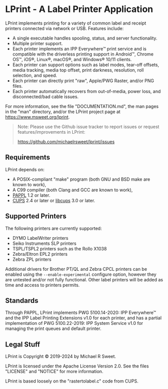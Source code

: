 LPrint - A Label Printer Application
====================================

LPrint implements printing for a variety of common label and receipt printers
connected via network or USB.  Features include:

- A single executable handles spooling, status, and server functionality.
- Multiple printer support.
- Each printer implements an IPP Everywhere™ print service and is compatible
  with the driverless printing support in Android™, Chrome OS™, iOS®, Linux®,
  macOS®, and Windows® 10/11 clients.
- Each printer can support options such as label modes, tear-off offsets,
  media tracking, media top offset, print darkness, resolution, roll selection,
  and speed.
- Each printer can directly print "raw", Apple/PWG Raster, and/or PNG files.
- Each printer automatically recovers from out-of-media, power loss, and
  disconnected/bad cable issues.

For more information, see the file "DOCUMENTATION.md", the man pages in the
"man" directory, and/or the LPrint project page at
<https://www.msweet.org/lprint>.

> Note: Please use the Github issue tracker to report issues or request
> features/improvements in LPrint:
>
> <https://github.com/michaelrsweet/lprint/issues>


Requirements
------------

LPrint depends on:

- A POSIX-compliant "make" program (both GNU and BSD make are known to work),
- A C99 compiler (both Clang and GCC are known to work),
- [PAPPL](https://www.msweet.org/pappl) 1.2 or later.
- [CUPS](https://openprinting.github.io/cups) 2.4 or later or
  [libcups](https://github.com/OpenPrinting/libcups) 3.0 or later.


Supported Printers
------------------

The following printers are currently supported:

- DYMO LabelWriter printers
- Seiko Instruments SLP printers
- TSPL/TSPL2 printers such as the Rollo X1038
- Zebra/Eltron EPL2 printers
- Zebra ZPL printers

Additional drivers for Brother PT/QL and Zebra CPCL printers can be enabled
using the `--enable-experimental` configure option, however they are untested
and/or not fully functional.  Other label printers will be added as time and
access to printers permits.


Standards
---------

Through PAPPL, LPrint implements PWG 5100.14-2020: IPP Everywhere™ and the IPP
Label Printing Extensions v1.0 for each printer, and has a partial
implementation of PWG 5100.22-2019: IPP System Service v1.0 for managing the
print queues and default printer.


Legal Stuff
-----------

LPrint is Copyright © 2019-2024 by Michael R Sweet.

LPrint is licensed under the Apache License Version 2.0.  See the files
"LICENSE" and "NOTICE" for more information.

LPrint is based loosely on the "rastertolabel.c" code from CUPS.
